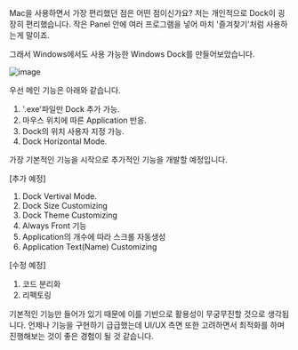 Mac을 사용하면서 가장 편리했던 점은 어떤 점이신가요?
저는 개인적으로 Dock이 굉장히 편리했습니다. 작은 Panel 안에 여러 프로그램을 넣어 마치 '즐겨찾기'처럼 사용하는게 말이죠.

그래서 Windows에서도 사용 가능한 Windows Dock를 만들어보았습니다.

![image](https://github.com/hyunpap2r/WinDock/assets/91259577/db206ce2-dabc-4937-bd92-a63cedd56765)

우선 메인 기능은 아래와 같습니다.

1. '.exe'파일만 Dock 추가 가능.
2. 마우스 위치에 따른 Application 반응.
3. Dock의 위치 사용자 지정 가능.
4. Dock Horizontal Mode.

가장 기본적인 기능을 시작으로 추가적인 기능을 개발할 예정입니다.

[추가 예정]
1. Dock Vertival Mode.
2. Dock Size Customizing
3. Dock Theme Customizing
4. Always Front 기능
5. Application의 개수에 따라 스크롤 자동생성
6. Application Text(Name) Customizing

[수정 예정]

1. 코드 분리화
2. 리펙토링


기본적인 기능만 들어가 있기 때문에 이를 기반으로 활용성이 무궁무진할 것으로 생각됩니다. 
언제나 기능을 구현하기 급급했는데 UI/UX 측면 또한 고려하면서 최적화를 하며 진행해보는 것이 좋은 경험이 될 것 같습니다.


